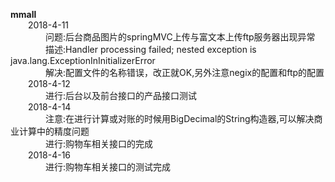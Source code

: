 **mmall**<br>
&emsp;&emsp;2018-4-11<br>
&emsp;&emsp;&emsp;&emsp;问题:后台商品图片的springMVC上传与富文本上传ftp服务器出现异常<br>
&emsp;&emsp;&emsp;&emsp;描述:Handler processing failed; nested exception is java.lang.ExceptionInInitializerError<br>
&emsp;&emsp;&emsp;&emsp;解决:配置文件的名称错误，改正就OK,另外注意negix的配置和ftp的配置<br>
&emsp;&emsp;2018-4-12<br>
&emsp;&emsp;&emsp;&emsp;进行:后台以及前台接口的产品接口测试<br>
&emsp;&emsp;2018-4-14<br>
&emsp;&emsp;&emsp;&emsp;注意:在进行计算或对账的时候用BigDecimal的String构造器,可以解决商业计算中的精度问题<br>
&emsp;&emsp;&emsp;&emsp;进行:购物车相关接口的完成<br>
&emsp;&emsp;2018-4-16<br>
&emsp;&emsp;&emsp;&emsp;进行:购物车相关接口的测试完成<br>

